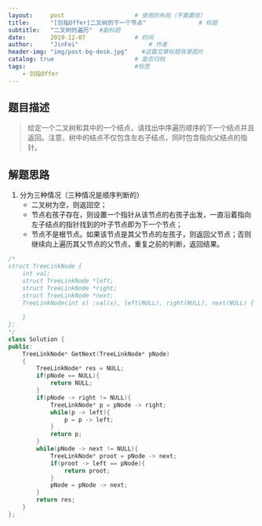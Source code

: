 ```yaml
---
layout:     post                    # 使用的布局（不需要改） 
title:      "[剑指Offer]二叉树的下一个节点"               # 标题  
subtitle:   "二叉树的遍历"  #副标题 
date:       2019-12-07              # 时间 
author:     "JinFei"                    # 作者 
header-img: "img/post-bg-desk.jpg"    #这篇文章标题背景图片 
catalog: true                       # 是否归档 
tags:                               #标签     
    - 剑指Offer 
---
```


## 题目描述

> 给定一个二叉树和其中的一个结点，请找出中序遍历顺序的下一个结点并且返回。注意，树中的结点不仅包含左右子结点，同时包含指向父结点的指针。

## 解题思路
1. 分为三种情况（三种情况是顺序判断的）
    - 二叉树为空，则返回空；
    - 节点右孩子存在，则设置一个指针从该节点的右孩子出发，一直沿着指向左子结点的指针找到的叶子节点即为下一个节点；
    - 节点不是根节点。如果该节点是其父节点的左孩子，则返回父节点；否则继续向上遍历其父节点的父节点，重复之前的判断，返回结果。


```C++
/*
struct TreeLinkNode {
    int val;
    struct TreeLinkNode *left;
    struct TreeLinkNode *right;
    struct TreeLinkNode *next;
    TreeLinkNode(int x) :val(x), left(NULL), right(NULL), next(NULL) {
        
    }
};
*/
class Solution {
public:
    TreeLinkNode* GetNext(TreeLinkNode* pNode)
    {
        TreeLinkNode* res = NULL;
        if(pNode == NULL){
            return NULL;
        }
        if(pNode -> right != NULL){
            TreeLinkNode* p = pNode -> right;
            while(p -> left){
                p = p -> left;
            }
            return p;
        }
        while(pNode -> next != NULL){
            TreeLinkNode* proot = pNode -> next;
            if(proot -> left == pNode){
                return proot;
            }
            pNode = pNode -> next;
        }
        return res;
    }
};
```

  